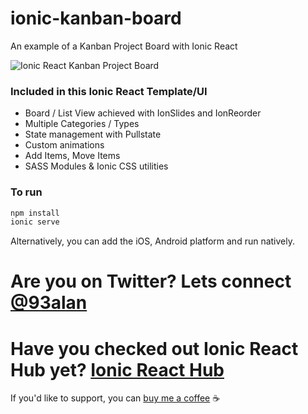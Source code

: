 # ionic-kanban-board
An example of a Kanban Project Board with Ionic React

![Ionic React Kanban Project Board](https://repository-images.githubusercontent.com/369340276/3047ce80-b9ba-11eb-8dad-5910e84d2feb)

### Included in this Ionic React Template/UI
* Board / List View achieved with IonSlides and IonReorder
* Multiple Categories / Types
* State management with Pullstate
* Custom animations
* Add Items, Move Items
* SASS Modules & Ionic CSS utilities

### To run

```javascript
npm install
ionic serve
```

Alternatively, you can add the iOS, Android platform and run natively.

# Are you on Twitter? Lets connect [@93alan](https://twitter.com/93alan)
# Have you checked out Ionic React Hub yet? [Ionic React Hub](https://ionicreacthub.com)
If you'd like to support, you can <a className="link" href="https://www.buymeacoffee.com/ionicreacthub" target="_blank" rel="noopener">buy me a coffee</a> ☕️
